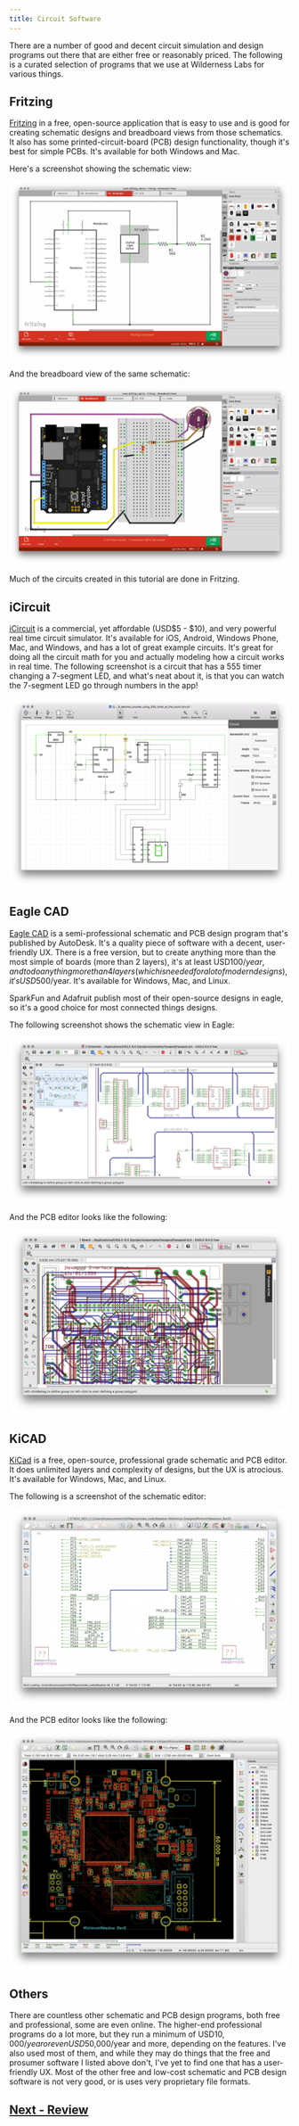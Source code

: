 ```yaml
---
title: Circuit Software
---
```


There are a number of good and decent circuit simulation and design programs out there that are either free or reasonably priced. The following is a curated selection of programs that we use at Wilderness Labs for various things.

## Fritzing

[Fritzing](http://fritzing.org/) in a free, open-source application that is easy to use and is good for creating schematic designs and breadboard views from those schematics. It also has some printed-circuit-board (PCB) design functionality, though it's best for simple PCBs. It's available for both Windows and Mac.

Here's a screenshot showing the schematic view:

![](Fritzing_Schematic_View.png)

And the breadboard view of the same schematic:

![](Fritzing_Breadboard_View.png)

Much of the circuits created in this tutorial are done in Fritzing.

## iCircuit

[iCircuit](http://icircuitapp.com/) is a commercial, yet affordable (USD$5 - $10), and very powerful real time circuit simulator. It's available for iOS, Android, Windows Phone, Mac, and Windows, and has a lot of great example circuits. It's great for doing all the circuit math for you and actually modeling how a circuit works in real time. The following screenshot is a circuit that has a 555 timer changing a 7-segment LED, and what's neat about it, is that you can watch the 7-segment LED go through numbers in the app!

![](iCircuit.png)

## Eagle CAD

[Eagle CAD](https://www.autodesk.com/products/eagle/free-download) is a semi-professional schematic and PCB design program that's published by AutoDesk. It's a quality piece of software with a decent, user-friendly UX. There is a free version, but to create anything more than the most simple of boards (more than 2 layers), it's at least USD$100/year, and to do anything more than 4 layers (which is needed for a lot of modern designs), it's USD$500/year. It's available for Windows, Mac, and Linux.

SparkFun and Adafruit publish most of their open-source designs in eagle, so it's a good choice for most connected things designs.

The following screenshot shows the schematic view in Eagle:

![](Eagle_Schematic_View.png)

And the PCB editor looks like the following:

![](Eagle_PCB_Design_View.png)

## KiCAD

[KiCad](http://kicad-pcb.org/) is a free, open-source, professional grade schematic and PCB editor. It does unlimited layers and complexity of designs, but the UX is atrocious. It's available for Windows, Mac, and Linux.

The following is a screenshot of the schematic editor:

![](KiCad_Schematic_View.png)

And the PCB editor looks like the following:

![](KiCad_PCB_Design_View.png)

## Others

There are countless other schematic and PCB design programs, both free and professional, some are even online. The higher-end professional programs do a lot more, but they run a minimum of USD$10,000/year or even USD$50,000/year and more, depending on the features. I've also used most of them, and while they may do things that the free and prosumer software I listed above don't, I've yet to find one that has a user-friendly UX. Most of the other free and low-cost schematic and PCB design software is not very good, or is uses very proprietary file formats.

## [Next - Review](../Review)